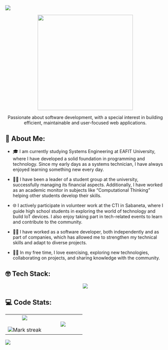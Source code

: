 <img src="https://user-images.githubusercontent.com/73097560/115834477-dbab4500-a447-11eb-908a-139a6edaec5c.gif">
<p align = "center"><img src = "https://i.imgur.com/WshELl3.png" width = "300px"/></p>
<p align = "center">Passionate about software development, with a special interest in building efficient, maintainable and user-focused web applications.</p>

## 🤠 About Me:
- 🎓 I am currently studying Systems Engineering at EAFIT University, where I have developed a solid foundation in programming and technology. Since my early days as a systems technician, I have always enjoyed learning something new every day.

- 🧑‍🏫 I have been a leader of a student group at the university, successfully managing its financial aspects. Additionally, I have worked as an academic monitor in subjects like “Computational Thinking” helping other students develop their skills.

- 🌐 I actively participate in volunteer work at the CTI in Sabaneta, where I guide high school students in exploring the world of technology and build IoT devices. I also enjoy taking part in tech-related events to learn and contribute to the community.

- 👨‍💻 I have worked as a software developer, both independently and as part of companies, which has allowed me to strengthen my technical skills and adapt to diverse projects.

- 🏋️‍♂️ In my free time, I love exercising, exploring new technologies, collaborating on projects, and sharing knowledge with the community.







## 🤓 Tech Stack:
<p align="center">
  <a href="https://skillicons.dev">
    <img src="https://skillicons.dev/icons?i=python,js,php,html,css,java,arduino,cpp,django,laravel,nextjs,expressjs,fastapi,tailwind,postgresql,mysql,redis,github,git,azure,gcp,aws,docker" />
  </a>
</p>

## 💻 Code Stats:
<p align="center">
  <table align="center">
    <tr border="none">
      <td width="50%" align="center">
        <img align="center" src="https://github-readme-stats.vercel.app/api?username=kristianrpo&theme=dark&show_icons=true&count_private=true" />
        <br></br>
        <img alt="Mark streak" src="https://github-readme-streak-stats.herokuapp.com/?user=kristianrpo&theme=dark&hide_border=false" /> 
      </td>
      <td width="50%" align="center">
        <img  align="center"  src="https://github-readme-stats.anuraghazra1.vercel.app/api/top-langs/?username=kristianrpo&theme=dark&hide_border=false&no-bg=true&no-frame=true&langs_count=10"/>
      </td>
    </tr>
  </table>
</p>

<img src="https://user-images.githubusercontent.com/73097560/115834477-dbab4500-a447-11eb-908a-139a6edaec5c.gif">

